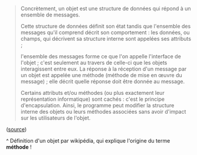 
> Concrètement, un objet est une structure de données qui répond à un ensemble de messages.
>
> Cette structure de données définit son état tandis que l'ensemble des messages qu'il comprend décrit son comportement : les données, ou champs, qui décrivent sa structure interne sont appelées ses attributs ;
>
> l'ensemble des messages forme ce que l'on appelle l'interface de l'objet ; c'est seulement au travers de celle-ci que les objets interagissent entre eux. La réponse à la réception d'un message par un objet est appelée une méthode (méthode de mise en œuvre du message) ; elle décrit quelle réponse doit être donnée au message.
>
> Certains attributs et/ou méthodes (ou plus exactement leur représentation informatique) sont cachés : c'est le principe d'encapsulation. Ainsi, le programme peut modifier la structure interne des objets ou leurs méthodes associées sans avoir d'impact sur les utilisateurs de l'objet.

([source](https://fr.wikipedia.org/wiki/Programmation_orient%C3%A9e_objet))

^ Définition d'un objet par wikipédia, qui explique l'origine du terme **méthode** !

